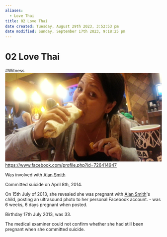 ```yaml
---
aliases:
  - Love Thai
title: 02 Love Thai
date created: Tuesday, August 29th 2023, 3:52:53 pm
date modified: Sunday, September 17th 2023, 9:18:25 pm
---
```


# 02 Love Thai

#Witness  
![](../assets/attachments/02-Love-Thai.jpg)  
<https://www.facebook.com/profile.php?id=726414947>

Was involved with [Alan Smith](./01%20Alan%20Smith.md#)

Committed suicide on April 8th, 2014.

On 15th July of 2013, she revealed she was pregnant with [Alan Smith](./01%20Alan%20Smith.md#.md#)'s child, posting an ultrasound photo to her personal Facebook account. - was 6 weeks, 6 days pregnant when posted.

Birthday 17th July 2013, was 33.

The medical examiner could not confirm whether she had still been pregnant when she committed suicide.

```smart-connections
```
